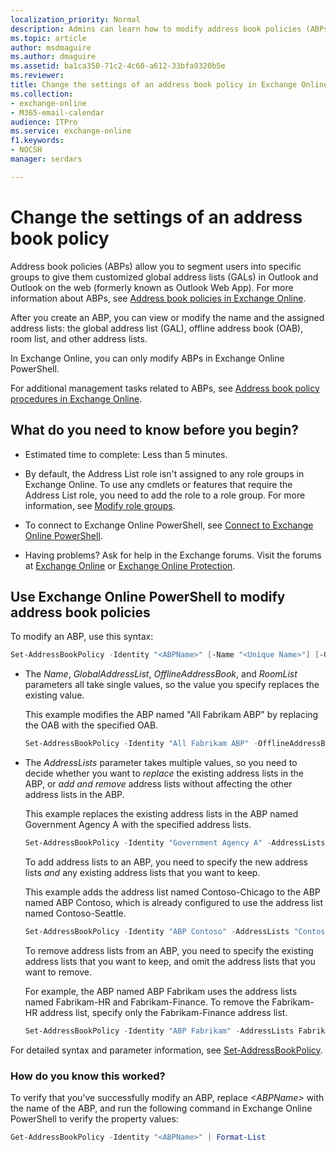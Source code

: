 ```yaml
---
localization_priority: Normal
description: Admins can learn how to modify address book policies (ABPs) in Exchange Online
ms.topic: article
author: msdmaguire
ms.author: dmaguire
ms.assetid: ba1ca350-71c2-4c60-a612-33bfa9320b5e
ms.reviewer:
title: Change the settings of an address book policy in Exchange Online
ms.collection:
- exchange-online
- M365-email-calendar
audience: ITPro
ms.service: exchange-online
f1.keywords:
- NOCSH
manager: serdars

---
```


# Change the settings of an address book policy

Address book policies (ABPs) allow you to segment users into specific groups to give them customized global address lists (GALs) in Outlook and Outlook on the web (formerly known as Outlook Web App). For more information about ABPs, see [Address book policies in Exchange Online](address-book-policies.md).

After you create an ABP, you can view or modify the name and the assigned address lists: the global address list (GAL), offline address book (OAB), room list, and other address lists.

In Exchange Online, you can only modify ABPs in Exchange Online PowerShell.

For additional management tasks related to ABPs, see [Address book policy procedures in Exchange Online](address-book-policy-procedures.md).

## What do you need to know before you begin?

- Estimated time to complete: Less than 5 minutes.

- By default, the Address List role isn't assigned to any role groups in Exchange Online. To use any cmdlets or features that require the Address List role, you need to add the role to a role group. For more information, see [Modify role groups](../../permissions-exo/role-groups.md#modify-role-groups).

- To connect to Exchange Online PowerShell, see [Connect to Exchange Online PowerShell](https://docs.microsoft.com/powershell/exchange/connect-to-exchange-online-powershell).

- Having problems? Ask for help in the Exchange forums. Visit the forums at [Exchange Online](https://social.technet.microsoft.com/forums/msonline/home?forum=onlineservicesexchange) or [Exchange Online Protection](https://social.technet.microsoft.com/forums/forefront/home?forum=FOPE).

## Use Exchange Online PowerShell to modify address book policies

To modify an ABP, use this syntax:

```PowerShell
Set-AddressBookPolicy -Identity "<ABPName>" [-Name "<Unique Name>"] [-GlobalAddressList "<GAL>"] [-OfflineAddressBook "<OAB>"] [-RoomList "<RoomList>"] [-AddressLists <AddressLists>]
```

- The _Name_, _GlobalAddressList_, _OfflineAddressBook_, and _RoomList_ parameters all take single values, so the value you specify replaces the existing value.

   This example modifies the ABP named "All Fabrikam ABP" by replacing the OAB with the specified OAB.

    ```PowerShell
    Set-AddressBookPolicy -Identity "All Fabrikam ABP" -OfflineAddressBook \Fabrikam-OAB-2
    ```

- The _AddressLists_ parameter takes multiple values, so you need to decide whether you want to *replace* the existing address lists in the ABP, or *add and remove* address lists without affecting the other address lists in the ABP.

   This example replaces the existing address lists in the ABP named Government Agency A with the specified address lists.

   ```PowerShell
   Set-AddressBookPolicy -Identity "Government Agency A" -AddressLists "GovernmentAgencyA-Atlanta","GovernmentAgencyA-Moscow"
   ```

   To add address lists to an ABP, you need to specify the new address lists *and* any existing address lists that you want to keep.

   This example adds the address list named Contoso-Chicago to the ABP named ABP Contoso, which is already configured to use the address list named Contoso-Seattle.

   ```PowerShell
   Set-AddressBookPolicy -Identity "ABP Contoso" -AddressLists "Contoso-Chicago","Contoso-Seattle"
   ```

   To remove address lists from an ABP, you need to specify the existing address lists that you want to keep, and omit the address lists that you want to remove.

   For example, the ABP named ABP Fabrikam uses the address lists named Fabrikam-HR and Fabrikam-Finance. To remove the Fabrikam-HR address list, specify only the Fabrikam-Finance address list.

   ```PowerShell
   Set-AddressBookPolicy -Identity "ABP Fabrikam" -AddressLists Fabrikam-Finance
   ```

For detailed syntax and parameter information, see [Set-AddressBookPolicy](https://docs.microsoft.com/powershell/module/exchange/set-addressbookpolicy).

### How do you know this worked?

To verify that you've successfully modify an ABP, replace _\<ABPName\>_ with the name of the ABP, and run the following command in Exchange Online PowerShell to verify the property values:

```PowerShell
Get-AddressBookPolicy -Identity "<ABPName>" | Format-List
```
